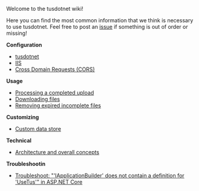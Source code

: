 Welcome to the tusdotnet wiki! 

Here you can find the most common information that we think is necessary to use tusdotnet. Feel free to post an [issue](https://github.com/tusdotnet/tusdotnet/issues/new) if something is out of order or missing!

**Configuration**
* [tusdotnet](https://github.com/tusdotnet/tusdotnet/wiki/Configure-tusdotnet)
* [IIS](https://github.com/tusdotnet/tusdotnet/wiki/Configure-IIS)
* [Cross Domain Requests (CORS)](https://github.com/tusdotnet/tusdotnet/wiki/Cross-domain-requests-(CORS))

**Usage**
* [Processing a completed upload](https://github.com/tusdotnet/tusdotnet/wiki/Processing-a-file-once-the-file-upload-is-complete)
* [Downloading files](https://github.com/tusdotnet/tusdotnet/wiki/Downloading-files)
* [Removing expired incomplete files](https://github.com/tusdotnet/tusdotnet/wiki/Removing-expired-incomplete-files)

**Customizing**
* [Custom data store](https://github.com/tusdotnet/tusdotnet/wiki/Custom-data-store)

**Technical**
* [Architecture and overall concepts](https://github.com/tusdotnet/tusdotnet/wiki/Architecture-and-overall-concepts)

**Troubleshootin**
* [Troubleshoot: "'IApplicationBuilder' does not contain a definition for 'UseTus'" in ASP.NET Core](https://github.com/tusdotnet/tusdotnet/wiki/Troubleshoot:-%22'IApplicationBuilder'-does-not-contain-a-definition-for-'UseTus'%22-in-ASP.NET-Core)
